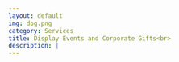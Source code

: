```yaml
---
layout: default
img: dog.png
category: Services
title: Display Events and Corporate Gifts<br>
description: |
---
```

  